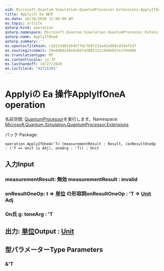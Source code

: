 ```yaml
---
uid: Microsoft.Quantum.Simulation.QuantumProcessor.Extensions.ApplyIfOneA
title: Applyiの Ea 操作
ms.date: 10/26/2020 12:00:00 AM
ms.topic: article
qsharp.kind: operation
qsharp.namespace: Microsoft.Quantum.Simulation.QuantumProcessor.Extensions
qsharp.name: ApplyIfOneA
qsharp.summary: ''
ms.openlocfilehash: c18133403a545f7dc7b9f213a42ed09cd194f2d7
ms.sourcegitcommit: 29e0d88a30e4166fa580132124b0eb57e1f0e986
ms.translationtype: MT
ms.contentlocale: ja-JP
ms.lasthandoff: 10/27/2020
ms.locfileid: "92725393"
---
```

# <a name="applyifonea-operation"></a><span data-ttu-id="e1ebe-102">Applyiの Ea 操作</span><span class="sxs-lookup"><span data-stu-id="e1ebe-102">ApplyIfOneA operation</span></span>

<span data-ttu-id="e1ebe-103">名前空間: [QuantumProcessor](xref:Microsoft.Quantum.Simulation.QuantumProcessor.Extensions)を実行します。</span><span class="sxs-lookup"><span data-stu-id="e1ebe-103">Namespace: [Microsoft.Quantum.Simulation.QuantumProcessor.Extensions](xref:Microsoft.Quantum.Simulation.QuantumProcessor.Extensions)</span></span>

<span data-ttu-id="e1ebe-104">パック [](https://nuget.org/packages/)</span><span class="sxs-lookup"><span data-stu-id="e1ebe-104">Package: [](https://nuget.org/packages/)</span></span>




```qsharp
operation ApplyIfOneA<'T> (measurementResult : Result, (onResultOneOp : ('T => Unit is Adj), oneArg : 'T)) : Unit
```


## <a name="input"></a><span data-ttu-id="e1ebe-105">入力</span><span class="sxs-lookup"><span data-stu-id="e1ebe-105">Input</span></span>

### <a name="measurementresult--__invalidresult__"></a><span data-ttu-id="e1ebe-106">measurementResult: __無効 <Result>__</span><span class="sxs-lookup"><span data-stu-id="e1ebe-106">measurementResult : __invalid<Result>__</span></span>




### <a name="onresultoneop--t--unit-adj"></a><span data-ttu-id="e1ebe-107">onResultOneOp: t => [単位](xref:microsoft.quantum.lang-ref.unit) の形容詞</span><span class="sxs-lookup"><span data-stu-id="e1ebe-107">onResultOneOp : 'T => [Unit](xref:microsoft.quantum.lang-ref.unit) Adj</span></span>




### <a name="onearg--t"></a><span data-ttu-id="e1ebe-108">On氏 g: t</span><span class="sxs-lookup"><span data-stu-id="e1ebe-108">oneArg : 'T</span></span>





## <a name="output--unit"></a><span data-ttu-id="e1ebe-109">出力: [単位](xref:microsoft.quantum.lang-ref.unit)</span><span class="sxs-lookup"><span data-stu-id="e1ebe-109">Output : [Unit](xref:microsoft.quantum.lang-ref.unit)</span></span>



## <a name="type-parameters"></a><span data-ttu-id="e1ebe-110">型パラメーター</span><span class="sxs-lookup"><span data-stu-id="e1ebe-110">Type Parameters</span></span>

### <a name="t"></a><span data-ttu-id="e1ebe-111">&</span><span class="sxs-lookup"><span data-stu-id="e1ebe-111">'T</span></span>

